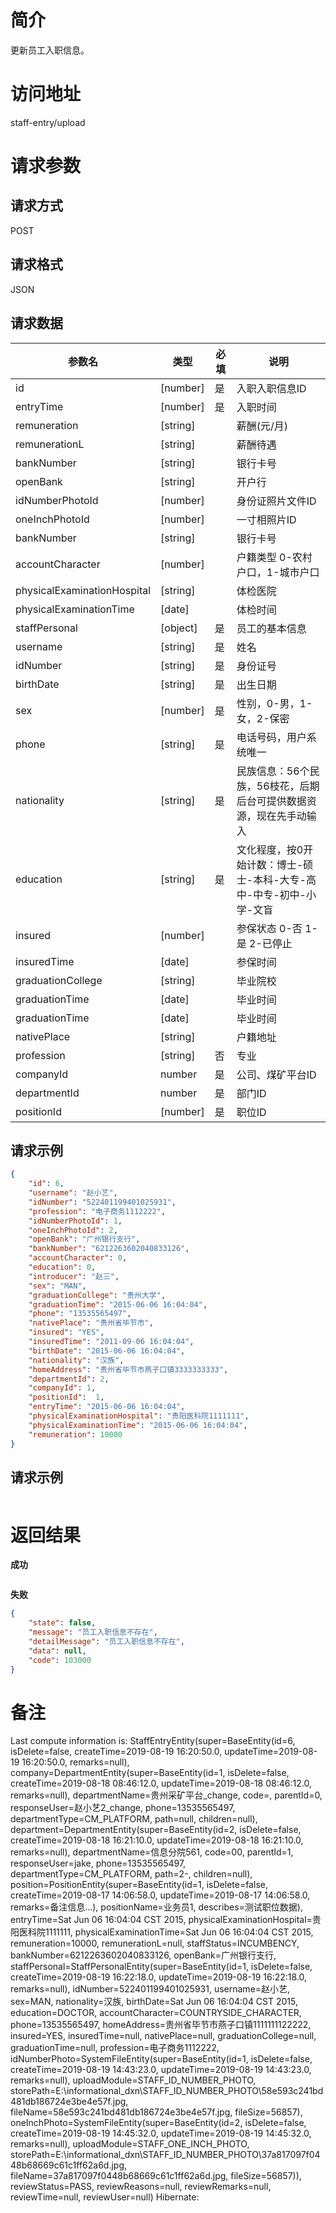 # 简介
更新员工入职信息。

# 访问地址
staff-entry/upload

# 请求参数

## 请求方式
POST

## 请求格式
JSON

## 请求数据
|参数名|类型|必填|说明|
|-|-|-|-|
|id|[number]|是|入职入职信息ID|
|entryTime|[number]|是|入职时间|
|remuneration|[string]||薪酬(元/月)|
|remunerationL|[string]||薪酬待遇|薪酬(元/量)|
|bankNumber|[string]||银行卡号|
|openBank|[string]||开户行|
|idNumberPhotoId|[number]||身份证照片文件ID|
|oneInchPhotoId|[number]||一寸相照片ID|
|bankNumber|[string]||银行卡号|
|accountCharacter|[number]||户籍类型 0-农村户口，1-城市户口|
|physicalExaminationHospital|[string]||体检医院|
|physicalExaminationTime|[date]||体检时间|
|staffPersonal|[object]|是|员工的基本信息|
|username|[string]|是|姓名|
|idNumber|[string]|是|身份证号|
|birthDate|[string]|是|出生日期|
|sex|[number]|是|性别，0-男，1-女，2-保密|
|phone|[string]|是|电话号码，用户系统唯一|
|nationality|[string]|是|民族信息：56个民族，56枝花，后期后台可提供数据资源，现在先手动输入|
|education|[string]|是|文化程度，按0开始计数：博士-硕士-本科-大专-高中-中专-初中-小学-文盲|
|insured|[number]||参保状态 0-否 1-是 2-已停止|
|insuredTime|[date]||参保时间|
|graduationCollege|[string]||毕业院校|
|graduationTime|[date]||毕业时间|
|graduationTime|[date]||毕业时间|
|nativePlace|[string]||户籍地址|
|profession|[string]|否|专业|
|companyId|number|是|公司、煤矿平台ID|
|departmentId|number|是|部门ID|
|positionId|[number]|是|职位ID|


## 请求示例
```json
{
	"id": 6,
    "username": "赵小艺",
    "idNumber": "522401199401025931",
    "profession": "电子商务1112222",
    "idNumberPhotoId": 1,
    "oneInchPhotoId": 2,
    "openBank": "广州银行支行",
    "bankNumber": "6212263602040833126",
    "accountCharacter": 0,
    "education": 0,
    "introducer": "赵三",
    "sex": "MAN",
    "graduationCollege": "贵州大学",
    "graduationTime": "2015-06-06 16:04:04",
    "phone": "13535565497",
    "nativePlace": "贵州省毕节市",
    "insured": "YES",
    "insuredTime": "2011-09-06 16:04:04",
    "birthDate": "2015-06-06 16:04:04",
    "nationality": "汉族",
    "homeAddress": "贵州省毕节市燕子口镇3333333333",
    "departmentId": 2,
    "companyId": 1,
    "positionId":  1,
    "entryTime": "2015-06-06 16:04:04",
    "physicalExaminationHospital": "贵阳医科院1111111",
    "physicalExaminationTime": "2015-06-06 16:04:04",
    "remuneration": 10000
}
```

## 请求示例
```json

```

# 返回结果
**成功**
```json

```

**失败**
```json
{
    "state": false,
    "message": "员工入职信息不存在",
    "detailMessage": "员工入职信息不存在",
    "data": null,
    "code": 103000
}
```

# 备注

Last compute information is: StaffEntryEntity(super=BaseEntity(id=6, isDelete=false, createTime=2019-08-19 16:20:50.0, updateTime=2019-08-19 16:20:50.0, remarks=null), company=DepartmentEntity(super=BaseEntity(id=1, isDelete=false, createTime=2019-08-18 08:46:12.0, updateTime=2019-08-18 08:46:12.0, remarks=null), departmentName=贵州采矿平台_change, code=, parentId=0, responseUser=赵小艺2_change, phone=13535565497, departmentType=CM_PLATFORM, path=null, children=null), department=DepartmentEntity(super=BaseEntity(id=2, isDelete=false, createTime=2019-08-18 16:21:10.0, updateTime=2019-08-18 16:21:10.0, remarks=null), departmentName=信息分院561, code=00, parentId=1, responseUser=jake, phone=13535565497, departmentType=CM_PLATFORM, path=2-, children=null), position=PositionEntity(super=BaseEntity(id=1, isDelete=false, createTime=2019-08-17 14:06:58.0, updateTime=2019-08-17 14:06:58.0, remarks=备注信息...), positionName=业务员1, describes=测试职位数据), entryTime=Sat Jun 06 16:04:04 CST 2015, physicalExaminationHospital=贵阳医科院1111111, physicalExaminationTime=Sat Jun 06 16:04:04 CST 2015, remuneration=10000, remunerationL=null, staffStatus=INCUMBENCY, bankNumber=6212263602040833126, openBank=广州银行支行, staffPersonal=StaffPersonalEntity(super=BaseEntity(id=1, isDelete=false, createTime=2019-08-19 16:22:18.0, updateTime=2019-08-19 16:22:18.0, remarks=null), idNumber=522401199401025931, username=赵小艺, sex=MAN, nationality=汉族, birthDate=Sat Jun 06 16:04:04 CST 2015, education=DOCTOR, accountCharacter=COUNTRYSIDE_CHARACTER, phone=13535565497, homeAddress=贵州省毕节市燕子口镇1111111122222, insured=YES, insuredTime=null, nativePlace=null, graduationCollege=null, graduationTime=null, profession=电子商务1112222, idNumberPhoto=SystemFileEntity(super=BaseEntity(id=1, isDelete=false, createTime=2019-08-19 14:43:23.0, updateTime=2019-08-19 14:43:23.0, remarks=null), uploadModule=STAFF_ID_NUMBER_PHOTO, storePath=E:\informational_dxn\STAFF_ID_NUMBER_PHOTO\58e593c241bd481db186724e3be4e57f.jpg, fileName=58e593c241bd481db186724e3be4e57f.jpg, fileSize=56857), oneInchPhoto=SystemFileEntity(super=BaseEntity(id=2, isDelete=false, createTime=2019-08-19 14:45:32.0, updateTime=2019-08-19 14:45:32.0, remarks=null), uploadModule=STAFF_ONE_INCH_PHOTO, storePath=E:\informational_dxn\STAFF_ID_NUMBER_PHOTO\37a817097f0448b68669c61c1ff62a6d.jpg, fileName=37a817097f0448b68669c61c1ff62a6d.jpg, fileSize=56857)), reviewStatus=PASS, reviewReasons=null, reviewRemarks=null, reviewTime=null, reviewUser=null)
Hibernate: 